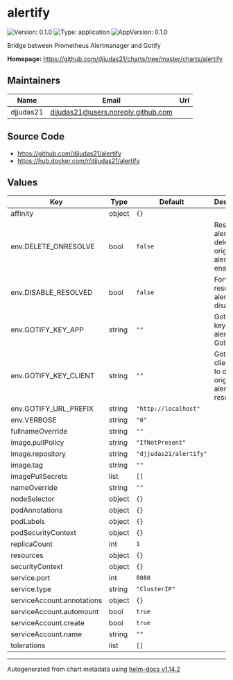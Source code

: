 # alertify

![Version: 0.1.0](https://img.shields.io/badge/Version-0.1.0-informational?style=flat-square) ![Type: application](https://img.shields.io/badge/Type-application-informational?style=flat-square) ![AppVersion: 0.1.0](https://img.shields.io/badge/AppVersion-0.1.0-informational?style=flat-square)

Bridge between Prometheus Alertmanager and Gotify

**Homepage:** <https://github.com/djjudas21/charts/tree/master/charts/alertify>

## Maintainers

| Name | Email | Url |
| ---- | ------ | --- |
| djjudas21 | <djjudas21@users.noreply.github.com> |  |

## Source Code

* <https://github.com/djjudas21/alertify>
* <https://hub.docker.com/r/djjudas21/alertify>

## Values

| Key | Type | Default | Description |
|-----|------|---------|-------------|
| affinity | object | `{}` |  |
| env.DELETE_ONRESOLVE | bool | `false` | Resolved alerts delete the original alert, if enabled |
| env.DISABLE_RESOLVED | bool | `false` | Forwards resolved alerts, if not disabled |
| env.GOTIFY_KEY_APP | string | `""` | Gotify app key to send alerts to Gotify |
| env.GOTIFY_KEY_CLIENT | string | `""` | Gotify client key to delete original alert on resolution |
| env.GOTIFY_URL_PREFIX | string | `"http://localhost"` |  |
| env.VERBOSE | string | `"0"` |  |
| fullnameOverride | string | `""` |  |
| image.pullPolicy | string | `"IfNotPresent"` |  |
| image.repository | string | `"djjudas21/alertify"` |  |
| image.tag | string | `""` |  |
| imagePullSecrets | list | `[]` |  |
| nameOverride | string | `""` |  |
| nodeSelector | object | `{}` |  |
| podAnnotations | object | `{}` |  |
| podLabels | object | `{}` |  |
| podSecurityContext | object | `{}` |  |
| replicaCount | int | `1` |  |
| resources | object | `{}` |  |
| securityContext | object | `{}` |  |
| service.port | int | `8080` |  |
| service.type | string | `"ClusterIP"` |  |
| serviceAccount.annotations | object | `{}` |  |
| serviceAccount.automount | bool | `true` |  |
| serviceAccount.create | bool | `true` |  |
| serviceAccount.name | string | `""` |  |
| tolerations | list | `[]` |  |

----------------------------------------------
Autogenerated from chart metadata using [helm-docs v1.14.2](https://github.com/norwoodj/helm-docs/releases/v1.14.2)
